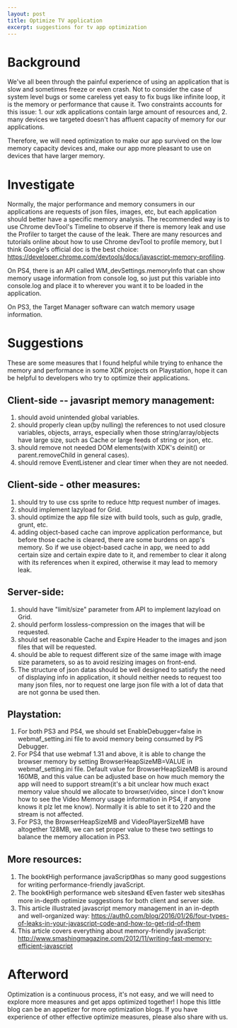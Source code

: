 ```yaml
---
layout: post
title: Optimize TV application
excerpt: suggestions for tv app optimization
---
```

# Background
We've all been through the painful experience of using an application that is slow and sometimes freeze or even crash. Not to consider the case of system level bugs or some careless yet easy to fix bugs like infinite loop, it is the memory or performance that cause it. Two constraints accounts for this issue: 1. our xdk applications contain large amount of resources and, 2. many devices we targeted doesn't has affluent capacity of memory for our applications.
 
Therefore, we will need optimization to make our app survived on the low memory capacity devices and, make our app more pleasant to use on devices that have larger memory.
          
# Investigate
Normally, the major performance and memory consumers in our applications are requests of json files, images, etc, but each application should better have a specific memory analysis. The recommended way is to use Chrome devTool's Timeline to observe if there is memory leak and use the Profiler to target the cause of the leak. There are many resources and tutorials online about how to use Chrome devTool to profile memory, but I think Google's official doc is the best choice: https://developer.chrome.com/devtools/docs/javascript-memory-profiling.

On PS4, there is an API called WM_devSettings.memoryInfo that can show memory usage information from console log, so just put this variable into console.log and place it to wherever you want it to be loaded in the application.

On PS3, the Target Manager software can watch memory usage information. 
 
# Suggestions
These are some measures that I found helpful while trying to enhance the memory and performance in some XDK projects on Playstation, hope it can be helpful to developers who try to optimize their applications.

## Client-side -- javasript memory management:
1. should avoid unintended global variables.
2. should properly clean up(by nulling) the references to not used closure variables, objects, arrays, especially when those string/array/objects have large size, such as Cache or large feeds of string or json, etc.
3. should remove not needed DOM elements(with XDK's deinit() or parent.removeChild in general cases).
4. should remove EventListener and clear timer when they are not needed.

## Client-side - other measures:
1. should try to use css sprite to reduce http request number of images.
2. should implement lazyload for Grid.
3. should optimize the app file size with build tools, such as gulp, gradle, grunt, etc.
4. adding object-based cache can improve application performance, but before those cache is cleared, there are some burdens on app's memory. So if we use object-based cache in app, we need to add certain size and certain expire date to it, and remember to clear it along with its references when it expired, otherwise it may lead to memory leak.

## Server-side:
1. should have "limit/size" parameter from API to implement lazyload on Grid.
2. should perform lossless-compression on the images that will be requested.
3. should set reasonable Cache and Expire Header to the images and json files that will be requested.
4. should be able to request different size of the same image with image size parameters, so as to avoid resizing images on front-end.
5. The structure of json datas should be well designed to satisfy the need of displaying info in application, it should neither needs to request too many json files, nor to request one large json file with a lot of data that are not gonna be used then.

## Playstation:
1. For both PS3 and PS4, we should set EnableDebugger=false in webmaf_setting.ini file to avoid memory being consumed by PS Debugger.
2. For PS4 that use webmaf 1.31 and above, it is able to change the browser memory by setting BrowserHeapSizeMB=VALUE in webmaf_setting.ini file. Default value for BrowserHeapSizeMB is around 160MB, and this value can be adjusted base on how much memory the app will need to support stream(it's a bit unclear how much exact memory value should we allocate to browser/video, since I don't know how to see the Video Memory usage information in PS4,  if anyone knows it plz let me know). Normally it is able to set it to 220 and the stream is not affected.
3. For PS3, the BrowserHeapSizeMB and VideoPlayerSizeMB have altogether 128MB, we can set proper value to these two settings to balance the memory allocation in PS3.

## More resources:
1. The book《High performance javaScript》has so many good suggestions for writing performance-friendly javaScript.
2. The book《High performance web sites》and 《Even faster web sites》has more in-depth optimize suggestions for both client and server side. 
3. This article illustrated javascript memory management in an in-depth and well-organized way: https://auth0.com/blog/2016/01/26/four-types-of-leaks-in-your-javascript-code-and-how-to-get-rid-of-them 
4. This article covers everything about memory-friendly javaScript: http://www.smashingmagazine.com/2012/11/writing-fast-memory-efficient-javascript 


# Afterword
Optimization is a continuous process, it's not easy, and we will need to explore more measures and get apps optimized together! I hope this little blog can be an appetizer for more optimization blogs. If you have experience of other effective optimize measures, please also share with us.
